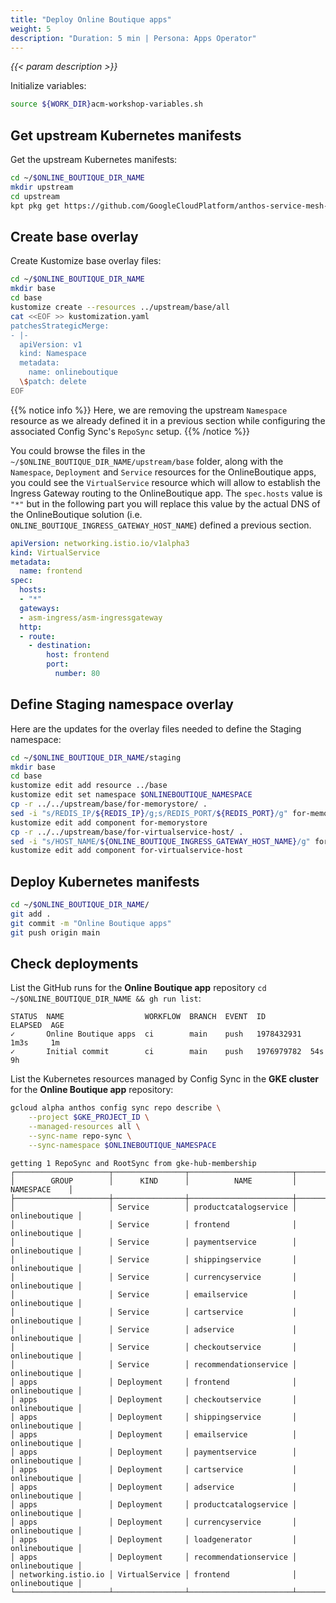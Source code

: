 ```yaml
---
title: "Deploy Online Boutique apps"
weight: 5
description: "Duration: 5 min | Persona: Apps Operator"
---
```

_{{< param description >}}_

Initialize variables:
```Bash
source ${WORK_DIR}acm-workshop-variables.sh
```

## Get upstream Kubernetes manifests

Get the upstream Kubernetes manifests:
```Bash
cd ~/$ONLINE_BOUTIQUE_DIR_NAME
mkdir upstream
cd upstream
kpt pkg get https://github.com/GoogleCloudPlatform/anthos-service-mesh-samples.git/docs/online-boutique-asm-manifests/base@asm-acm-tutorial
```

## Create base overlay

Create Kustomize base overlay files:
```Bash
cd ~/$ONLINE_BOUTIQUE_DIR_NAME
mkdir base
cd base
kustomize create --resources ../upstream/base/all
cat <<EOF >> kustomization.yaml
patchesStrategicMerge:
- |-
  apiVersion: v1
  kind: Namespace
  metadata:
    name: onlineboutique
  \$patch: delete
EOF
```
{{% notice info %}}
Here, we are removing the upstream `Namespace` resource as we already defined it in a previous section while configuring the associated Config Sync's `RepoSync` setup.
{{% /notice %}}

You could browse the files in the `~/$ONLINE_BOUTIQUE_DIR_NAME/upstream/base` folder, along with the `Namespace`, `Deployment` and `Service` resources for the OnlineBoutique apps, you could see the  `VirtualService` resource which will allow to establish the Ingress Gateway routing to the OnlineBoutique app. The `spec.hosts` value is `"*"` but in the following part you will replace this value by the actual DNS of the OnlineBoutique solution (i.e. `ONLINE_BOUTIQUE_INGRESS_GATEWAY_HOST_NAME`) defined a previous section.
```YAML
apiVersion: networking.istio.io/v1alpha3
kind: VirtualService
metadata:
  name: frontend
spec:
  hosts:
  - "*"
  gateways:
  - asm-ingress/asm-ingressgateway
  http:
  - route:
    - destination:
        host: frontend
        port:
          number: 80
```

## Define Staging namespace overlay

Here are the updates for the overlay files needed to define the Staging namespace:
```Bash
cd ~/$ONLINE_BOUTIQUE_DIR_NAME/staging
mkdir base
cd base
kustomize edit add resource ../base
kustomize edit set namespace $ONLINEBOUTIQUE_NAMESPACE
cp -r ../../upstream/base/for-memorystore/ .
sed -i "s/REDIS_IP/${REDIS_IP}/g;s/REDIS_PORT/${REDIS_PORT}/g" for-memorystore/kustomization.yaml
kustomize edit add component for-memorystore
cp -r ../../upstream/base/for-virtualservice-host/ .
sed -i "s/HOST_NAME/${ONLINE_BOUTIQUE_INGRESS_GATEWAY_HOST_NAME}/g" for-virtualservice-host/kustomization.yaml
kustomize edit add component for-virtualservice-host
```

## Deploy Kubernetes manifests

```Bash
cd ~/$ONLINE_BOUTIQUE_DIR_NAME/
git add .
git commit -m "Online Boutique apps"
git push origin main
```

## Check deployments

List the GitHub runs for the **Online Boutique app** repository `cd ~/$ONLINE_BOUTIQUE_DIR_NAME && gh run list`:
```Plaintext
STATUS  NAME                  WORKFLOW  BRANCH  EVENT  ID          ELAPSED  AGE
✓       Online Boutique apps  ci        main    push   1978432931  1m3s     1m
✓       Initial commit        ci        main    push   1976979782  54s      9h
```

List the Kubernetes resources managed by Config Sync in the **GKE cluster** for the **Online Boutique app** repository:
```Bash
gcloud alpha anthos config sync repo describe \
    --project $GKE_PROJECT_ID \
    --managed-resources all \
    --sync-name repo-sync \
    --sync-namespace $ONLINEBOUTIQUE_NAMESPACE
```
```Plaintext
getting 1 RepoSync and RootSync from gke-hub-membership
┌─────────────────────┬────────────────┬───────────────────────┬────────────────┐
│        GROUP        │      KIND      │          NAME         │   NAMESPACE    │
├─────────────────────┼────────────────┼───────────────────────┼────────────────┤
│                     │ Service        │ productcatalogservice │ onlineboutique │
│                     │ Service        │ frontend              │ onlineboutique │
│                     │ Service        │ paymentservice        │ onlineboutique │
│                     │ Service        │ shippingservice       │ onlineboutique │
│                     │ Service        │ currencyservice       │ onlineboutique │
│                     │ Service        │ emailservice          │ onlineboutique │
│                     │ Service        │ cartservice           │ onlineboutique │
│                     │ Service        │ adservice             │ onlineboutique │
│                     │ Service        │ checkoutservice       │ onlineboutique │
│                     │ Service        │ recommendationservice │ onlineboutique │
│ apps                │ Deployment     │ frontend              │ onlineboutique │
│ apps                │ Deployment     │ checkoutservice       │ onlineboutique │
│ apps                │ Deployment     │ shippingservice       │ onlineboutique │
│ apps                │ Deployment     │ emailservice          │ onlineboutique │
│ apps                │ Deployment     │ paymentservice        │ onlineboutique │
│ apps                │ Deployment     │ cartservice           │ onlineboutique │
│ apps                │ Deployment     │ adservice             │ onlineboutique │
│ apps                │ Deployment     │ productcatalogservice │ onlineboutique │
│ apps                │ Deployment     │ currencyservice       │ onlineboutique │
│ apps                │ Deployment     │ loadgenerator         │ onlineboutique │
│ apps                │ Deployment     │ recommendationservice │ onlineboutique │
│ networking.istio.io │ VirtualService │ frontend              │ onlineboutique │
└─────────────────────┴────────────────┴───────────────────────┴────────────────┘
```